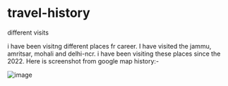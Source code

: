 # travel-history
different visits

i have been visitng different places fr career. I have visited the jammu, amritsar, mohali and delhi-ncr. i have been visiting these places since the 2022. Here is screenshot from google map history:-

![image](https://github.com/abbu697/travel-history/assets/44437275/030286ea-5394-427e-be43-b9c09a1eb48d)
